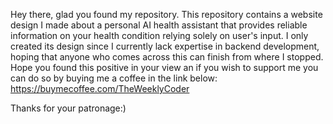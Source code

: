 Hey there, glad you found my repository.
This repository contains a website design I made about a personal AI health assistant that provides reliable information on your health condition relying solely on user's input.
I only created its design since I currently lack expertise in backend development, hoping that anyone who comes across this can finish from where I stopped.
Hope you found this positive in your view an if you wish to support me you can do so by buying me a coffee in the link below:
https://buymecoffee.com/TheWeeklyCoder

Thanks for your patronage:)
